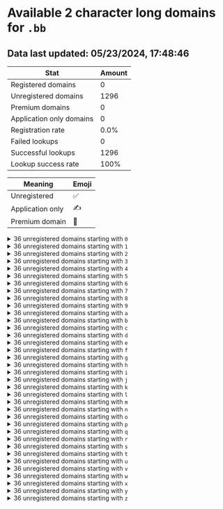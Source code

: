 # Available 2 character long domains for `.bb`

## Data last updated: 05/23/2024, 17:48:46

|Stat|Amount|
|--|--|
|Registered domains|0|
|Unregistered domains|1296|
|Premium domains|0|
|Application only domains|0|
|Registration rate|0.0%|
|Failed lookups|0|
|Successful lookups|1296|
|Lookup success rate|100%|


|Meaning|Emoji|
|--|--|
|Unregistered|:white_check_mark:|
|Application only|:writing_hand:|
|Premium domain|:gem:|

<details>
<summary>36 unregistered domains starting with <bold><code>0</code></bold></summary>

|Type|Domain|
|--|--|
|:white_check_mark:|`00.bb`|
|:white_check_mark:|`01.bb`|
|:white_check_mark:|`02.bb`|
|:white_check_mark:|`03.bb`|
|:white_check_mark:|`04.bb`|
|:white_check_mark:|`05.bb`|
|:white_check_mark:|`06.bb`|
|:white_check_mark:|`07.bb`|
|:white_check_mark:|`08.bb`|
|:white_check_mark:|`09.bb`|
|:white_check_mark:|`0a.bb`|
|:white_check_mark:|`0b.bb`|
|:white_check_mark:|`0c.bb`|
|:white_check_mark:|`0d.bb`|
|:white_check_mark:|`0e.bb`|
|:white_check_mark:|`0f.bb`|
|:white_check_mark:|`0g.bb`|
|:white_check_mark:|`0h.bb`|
|:white_check_mark:|`0i.bb`|
|:white_check_mark:|`0j.bb`|
|:white_check_mark:|`0k.bb`|
|:white_check_mark:|`0l.bb`|
|:white_check_mark:|`0m.bb`|
|:white_check_mark:|`0n.bb`|
|:white_check_mark:|`0o.bb`|
|:white_check_mark:|`0p.bb`|
|:white_check_mark:|`0q.bb`|
|:white_check_mark:|`0r.bb`|
|:white_check_mark:|`0s.bb`|
|:white_check_mark:|`0t.bb`|
|:white_check_mark:|`0u.bb`|
|:white_check_mark:|`0v.bb`|
|:white_check_mark:|`0w.bb`|
|:white_check_mark:|`0x.bb`|
|:white_check_mark:|`0y.bb`|
|:white_check_mark:|`0z.bb`|
</details>
<details>
<summary>36 unregistered domains starting with <bold><code>1</code></bold></summary>

|Type|Domain|
|--|--|
|:white_check_mark:|`10.bb`|
|:white_check_mark:|`11.bb`|
|:white_check_mark:|`12.bb`|
|:white_check_mark:|`13.bb`|
|:white_check_mark:|`14.bb`|
|:white_check_mark:|`15.bb`|
|:white_check_mark:|`16.bb`|
|:white_check_mark:|`17.bb`|
|:white_check_mark:|`18.bb`|
|:white_check_mark:|`19.bb`|
|:white_check_mark:|`1a.bb`|
|:white_check_mark:|`1b.bb`|
|:white_check_mark:|`1c.bb`|
|:white_check_mark:|`1d.bb`|
|:white_check_mark:|`1e.bb`|
|:white_check_mark:|`1f.bb`|
|:white_check_mark:|`1g.bb`|
|:white_check_mark:|`1h.bb`|
|:white_check_mark:|`1i.bb`|
|:white_check_mark:|`1j.bb`|
|:white_check_mark:|`1k.bb`|
|:white_check_mark:|`1l.bb`|
|:white_check_mark:|`1m.bb`|
|:white_check_mark:|`1n.bb`|
|:white_check_mark:|`1o.bb`|
|:white_check_mark:|`1p.bb`|
|:white_check_mark:|`1q.bb`|
|:white_check_mark:|`1r.bb`|
|:white_check_mark:|`1s.bb`|
|:white_check_mark:|`1t.bb`|
|:white_check_mark:|`1u.bb`|
|:white_check_mark:|`1v.bb`|
|:white_check_mark:|`1w.bb`|
|:white_check_mark:|`1x.bb`|
|:white_check_mark:|`1y.bb`|
|:white_check_mark:|`1z.bb`|
</details>
<details>
<summary>36 unregistered domains starting with <bold><code>2</code></bold></summary>

|Type|Domain|
|--|--|
|:white_check_mark:|`20.bb`|
|:white_check_mark:|`21.bb`|
|:white_check_mark:|`22.bb`|
|:white_check_mark:|`23.bb`|
|:white_check_mark:|`24.bb`|
|:white_check_mark:|`25.bb`|
|:white_check_mark:|`26.bb`|
|:white_check_mark:|`27.bb`|
|:white_check_mark:|`28.bb`|
|:white_check_mark:|`29.bb`|
|:white_check_mark:|`2a.bb`|
|:white_check_mark:|`2b.bb`|
|:white_check_mark:|`2c.bb`|
|:white_check_mark:|`2d.bb`|
|:white_check_mark:|`2e.bb`|
|:white_check_mark:|`2f.bb`|
|:white_check_mark:|`2g.bb`|
|:white_check_mark:|`2h.bb`|
|:white_check_mark:|`2i.bb`|
|:white_check_mark:|`2j.bb`|
|:white_check_mark:|`2k.bb`|
|:white_check_mark:|`2l.bb`|
|:white_check_mark:|`2m.bb`|
|:white_check_mark:|`2n.bb`|
|:white_check_mark:|`2o.bb`|
|:white_check_mark:|`2p.bb`|
|:white_check_mark:|`2q.bb`|
|:white_check_mark:|`2r.bb`|
|:white_check_mark:|`2s.bb`|
|:white_check_mark:|`2t.bb`|
|:white_check_mark:|`2u.bb`|
|:white_check_mark:|`2v.bb`|
|:white_check_mark:|`2w.bb`|
|:white_check_mark:|`2x.bb`|
|:white_check_mark:|`2y.bb`|
|:white_check_mark:|`2z.bb`|
</details>
<details>
<summary>36 unregistered domains starting with <bold><code>3</code></bold></summary>

|Type|Domain|
|--|--|
|:white_check_mark:|`30.bb`|
|:white_check_mark:|`31.bb`|
|:white_check_mark:|`32.bb`|
|:white_check_mark:|`33.bb`|
|:white_check_mark:|`34.bb`|
|:white_check_mark:|`35.bb`|
|:white_check_mark:|`36.bb`|
|:white_check_mark:|`37.bb`|
|:white_check_mark:|`38.bb`|
|:white_check_mark:|`39.bb`|
|:white_check_mark:|`3a.bb`|
|:white_check_mark:|`3b.bb`|
|:white_check_mark:|`3c.bb`|
|:white_check_mark:|`3d.bb`|
|:white_check_mark:|`3e.bb`|
|:white_check_mark:|`3f.bb`|
|:white_check_mark:|`3g.bb`|
|:white_check_mark:|`3h.bb`|
|:white_check_mark:|`3i.bb`|
|:white_check_mark:|`3j.bb`|
|:white_check_mark:|`3k.bb`|
|:white_check_mark:|`3l.bb`|
|:white_check_mark:|`3m.bb`|
|:white_check_mark:|`3n.bb`|
|:white_check_mark:|`3o.bb`|
|:white_check_mark:|`3p.bb`|
|:white_check_mark:|`3q.bb`|
|:white_check_mark:|`3r.bb`|
|:white_check_mark:|`3s.bb`|
|:white_check_mark:|`3t.bb`|
|:white_check_mark:|`3u.bb`|
|:white_check_mark:|`3v.bb`|
|:white_check_mark:|`3w.bb`|
|:white_check_mark:|`3x.bb`|
|:white_check_mark:|`3y.bb`|
|:white_check_mark:|`3z.bb`|
</details>
<details>
<summary>36 unregistered domains starting with <bold><code>4</code></bold></summary>

|Type|Domain|
|--|--|
|:white_check_mark:|`40.bb`|
|:white_check_mark:|`41.bb`|
|:white_check_mark:|`42.bb`|
|:white_check_mark:|`43.bb`|
|:white_check_mark:|`44.bb`|
|:white_check_mark:|`45.bb`|
|:white_check_mark:|`46.bb`|
|:white_check_mark:|`47.bb`|
|:white_check_mark:|`48.bb`|
|:white_check_mark:|`49.bb`|
|:white_check_mark:|`4a.bb`|
|:white_check_mark:|`4b.bb`|
|:white_check_mark:|`4c.bb`|
|:white_check_mark:|`4d.bb`|
|:white_check_mark:|`4e.bb`|
|:white_check_mark:|`4f.bb`|
|:white_check_mark:|`4g.bb`|
|:white_check_mark:|`4h.bb`|
|:white_check_mark:|`4i.bb`|
|:white_check_mark:|`4j.bb`|
|:white_check_mark:|`4k.bb`|
|:white_check_mark:|`4l.bb`|
|:white_check_mark:|`4m.bb`|
|:white_check_mark:|`4n.bb`|
|:white_check_mark:|`4o.bb`|
|:white_check_mark:|`4p.bb`|
|:white_check_mark:|`4q.bb`|
|:white_check_mark:|`4r.bb`|
|:white_check_mark:|`4s.bb`|
|:white_check_mark:|`4t.bb`|
|:white_check_mark:|`4u.bb`|
|:white_check_mark:|`4v.bb`|
|:white_check_mark:|`4w.bb`|
|:white_check_mark:|`4x.bb`|
|:white_check_mark:|`4y.bb`|
|:white_check_mark:|`4z.bb`|
</details>
<details>
<summary>36 unregistered domains starting with <bold><code>5</code></bold></summary>

|Type|Domain|
|--|--|
|:white_check_mark:|`50.bb`|
|:white_check_mark:|`51.bb`|
|:white_check_mark:|`52.bb`|
|:white_check_mark:|`53.bb`|
|:white_check_mark:|`54.bb`|
|:white_check_mark:|`55.bb`|
|:white_check_mark:|`56.bb`|
|:white_check_mark:|`57.bb`|
|:white_check_mark:|`58.bb`|
|:white_check_mark:|`59.bb`|
|:white_check_mark:|`5a.bb`|
|:white_check_mark:|`5b.bb`|
|:white_check_mark:|`5c.bb`|
|:white_check_mark:|`5d.bb`|
|:white_check_mark:|`5e.bb`|
|:white_check_mark:|`5f.bb`|
|:white_check_mark:|`5g.bb`|
|:white_check_mark:|`5h.bb`|
|:white_check_mark:|`5i.bb`|
|:white_check_mark:|`5j.bb`|
|:white_check_mark:|`5k.bb`|
|:white_check_mark:|`5l.bb`|
|:white_check_mark:|`5m.bb`|
|:white_check_mark:|`5n.bb`|
|:white_check_mark:|`5o.bb`|
|:white_check_mark:|`5p.bb`|
|:white_check_mark:|`5q.bb`|
|:white_check_mark:|`5r.bb`|
|:white_check_mark:|`5s.bb`|
|:white_check_mark:|`5t.bb`|
|:white_check_mark:|`5u.bb`|
|:white_check_mark:|`5v.bb`|
|:white_check_mark:|`5w.bb`|
|:white_check_mark:|`5x.bb`|
|:white_check_mark:|`5y.bb`|
|:white_check_mark:|`5z.bb`|
</details>
<details>
<summary>36 unregistered domains starting with <bold><code>6</code></bold></summary>

|Type|Domain|
|--|--|
|:white_check_mark:|`60.bb`|
|:white_check_mark:|`61.bb`|
|:white_check_mark:|`62.bb`|
|:white_check_mark:|`63.bb`|
|:white_check_mark:|`64.bb`|
|:white_check_mark:|`65.bb`|
|:white_check_mark:|`66.bb`|
|:white_check_mark:|`67.bb`|
|:white_check_mark:|`68.bb`|
|:white_check_mark:|`69.bb`|
|:white_check_mark:|`6a.bb`|
|:white_check_mark:|`6b.bb`|
|:white_check_mark:|`6c.bb`|
|:white_check_mark:|`6d.bb`|
|:white_check_mark:|`6e.bb`|
|:white_check_mark:|`6f.bb`|
|:white_check_mark:|`6g.bb`|
|:white_check_mark:|`6h.bb`|
|:white_check_mark:|`6i.bb`|
|:white_check_mark:|`6j.bb`|
|:white_check_mark:|`6k.bb`|
|:white_check_mark:|`6l.bb`|
|:white_check_mark:|`6m.bb`|
|:white_check_mark:|`6n.bb`|
|:white_check_mark:|`6o.bb`|
|:white_check_mark:|`6p.bb`|
|:white_check_mark:|`6q.bb`|
|:white_check_mark:|`6r.bb`|
|:white_check_mark:|`6s.bb`|
|:white_check_mark:|`6t.bb`|
|:white_check_mark:|`6u.bb`|
|:white_check_mark:|`6v.bb`|
|:white_check_mark:|`6w.bb`|
|:white_check_mark:|`6x.bb`|
|:white_check_mark:|`6y.bb`|
|:white_check_mark:|`6z.bb`|
</details>
<details>
<summary>36 unregistered domains starting with <bold><code>7</code></bold></summary>

|Type|Domain|
|--|--|
|:white_check_mark:|`70.bb`|
|:white_check_mark:|`71.bb`|
|:white_check_mark:|`72.bb`|
|:white_check_mark:|`73.bb`|
|:white_check_mark:|`74.bb`|
|:white_check_mark:|`75.bb`|
|:white_check_mark:|`76.bb`|
|:white_check_mark:|`77.bb`|
|:white_check_mark:|`78.bb`|
|:white_check_mark:|`79.bb`|
|:white_check_mark:|`7a.bb`|
|:white_check_mark:|`7b.bb`|
|:white_check_mark:|`7c.bb`|
|:white_check_mark:|`7d.bb`|
|:white_check_mark:|`7e.bb`|
|:white_check_mark:|`7f.bb`|
|:white_check_mark:|`7g.bb`|
|:white_check_mark:|`7h.bb`|
|:white_check_mark:|`7i.bb`|
|:white_check_mark:|`7j.bb`|
|:white_check_mark:|`7k.bb`|
|:white_check_mark:|`7l.bb`|
|:white_check_mark:|`7m.bb`|
|:white_check_mark:|`7n.bb`|
|:white_check_mark:|`7o.bb`|
|:white_check_mark:|`7p.bb`|
|:white_check_mark:|`7q.bb`|
|:white_check_mark:|`7r.bb`|
|:white_check_mark:|`7s.bb`|
|:white_check_mark:|`7t.bb`|
|:white_check_mark:|`7u.bb`|
|:white_check_mark:|`7v.bb`|
|:white_check_mark:|`7w.bb`|
|:white_check_mark:|`7x.bb`|
|:white_check_mark:|`7y.bb`|
|:white_check_mark:|`7z.bb`|
</details>
<details>
<summary>36 unregistered domains starting with <bold><code>8</code></bold></summary>

|Type|Domain|
|--|--|
|:white_check_mark:|`80.bb`|
|:white_check_mark:|`81.bb`|
|:white_check_mark:|`82.bb`|
|:white_check_mark:|`83.bb`|
|:white_check_mark:|`84.bb`|
|:white_check_mark:|`85.bb`|
|:white_check_mark:|`86.bb`|
|:white_check_mark:|`87.bb`|
|:white_check_mark:|`88.bb`|
|:white_check_mark:|`89.bb`|
|:white_check_mark:|`8a.bb`|
|:white_check_mark:|`8b.bb`|
|:white_check_mark:|`8c.bb`|
|:white_check_mark:|`8d.bb`|
|:white_check_mark:|`8e.bb`|
|:white_check_mark:|`8f.bb`|
|:white_check_mark:|`8g.bb`|
|:white_check_mark:|`8h.bb`|
|:white_check_mark:|`8i.bb`|
|:white_check_mark:|`8j.bb`|
|:white_check_mark:|`8k.bb`|
|:white_check_mark:|`8l.bb`|
|:white_check_mark:|`8m.bb`|
|:white_check_mark:|`8n.bb`|
|:white_check_mark:|`8o.bb`|
|:white_check_mark:|`8p.bb`|
|:white_check_mark:|`8q.bb`|
|:white_check_mark:|`8r.bb`|
|:white_check_mark:|`8s.bb`|
|:white_check_mark:|`8t.bb`|
|:white_check_mark:|`8u.bb`|
|:white_check_mark:|`8v.bb`|
|:white_check_mark:|`8w.bb`|
|:white_check_mark:|`8x.bb`|
|:white_check_mark:|`8y.bb`|
|:white_check_mark:|`8z.bb`|
</details>
<details>
<summary>36 unregistered domains starting with <bold><code>9</code></bold></summary>

|Type|Domain|
|--|--|
|:white_check_mark:|`90.bb`|
|:white_check_mark:|`91.bb`|
|:white_check_mark:|`92.bb`|
|:white_check_mark:|`93.bb`|
|:white_check_mark:|`94.bb`|
|:white_check_mark:|`95.bb`|
|:white_check_mark:|`96.bb`|
|:white_check_mark:|`97.bb`|
|:white_check_mark:|`98.bb`|
|:white_check_mark:|`99.bb`|
|:white_check_mark:|`9a.bb`|
|:white_check_mark:|`9b.bb`|
|:white_check_mark:|`9c.bb`|
|:white_check_mark:|`9d.bb`|
|:white_check_mark:|`9e.bb`|
|:white_check_mark:|`9f.bb`|
|:white_check_mark:|`9g.bb`|
|:white_check_mark:|`9h.bb`|
|:white_check_mark:|`9i.bb`|
|:white_check_mark:|`9j.bb`|
|:white_check_mark:|`9k.bb`|
|:white_check_mark:|`9l.bb`|
|:white_check_mark:|`9m.bb`|
|:white_check_mark:|`9n.bb`|
|:white_check_mark:|`9o.bb`|
|:white_check_mark:|`9p.bb`|
|:white_check_mark:|`9q.bb`|
|:white_check_mark:|`9r.bb`|
|:white_check_mark:|`9s.bb`|
|:white_check_mark:|`9t.bb`|
|:white_check_mark:|`9u.bb`|
|:white_check_mark:|`9v.bb`|
|:white_check_mark:|`9w.bb`|
|:white_check_mark:|`9x.bb`|
|:white_check_mark:|`9y.bb`|
|:white_check_mark:|`9z.bb`|
</details>
<details>
<summary>36 unregistered domains starting with <bold><code>a</code></bold></summary>

|Type|Domain|
|--|--|
|:white_check_mark:|`a0.bb`|
|:white_check_mark:|`a1.bb`|
|:white_check_mark:|`a2.bb`|
|:white_check_mark:|`a3.bb`|
|:white_check_mark:|`a4.bb`|
|:white_check_mark:|`a5.bb`|
|:white_check_mark:|`a6.bb`|
|:white_check_mark:|`a7.bb`|
|:white_check_mark:|`a8.bb`|
|:white_check_mark:|`a9.bb`|
|:white_check_mark:|`aa.bb`|
|:white_check_mark:|`ab.bb`|
|:white_check_mark:|`ac.bb`|
|:white_check_mark:|`ad.bb`|
|:white_check_mark:|`ae.bb`|
|:white_check_mark:|`af.bb`|
|:white_check_mark:|`ag.bb`|
|:white_check_mark:|`ah.bb`|
|:white_check_mark:|`ai.bb`|
|:white_check_mark:|`aj.bb`|
|:white_check_mark:|`ak.bb`|
|:white_check_mark:|`al.bb`|
|:white_check_mark:|`am.bb`|
|:white_check_mark:|`an.bb`|
|:white_check_mark:|`ao.bb`|
|:white_check_mark:|`ap.bb`|
|:white_check_mark:|`aq.bb`|
|:white_check_mark:|`ar.bb`|
|:white_check_mark:|`as.bb`|
|:white_check_mark:|`at.bb`|
|:white_check_mark:|`au.bb`|
|:white_check_mark:|`av.bb`|
|:white_check_mark:|`aw.bb`|
|:white_check_mark:|`ax.bb`|
|:white_check_mark:|`ay.bb`|
|:white_check_mark:|`az.bb`|
</details>
<details>
<summary>36 unregistered domains starting with <bold><code>b</code></bold></summary>

|Type|Domain|
|--|--|
|:white_check_mark:|`b0.bb`|
|:white_check_mark:|`b1.bb`|
|:white_check_mark:|`b2.bb`|
|:white_check_mark:|`b3.bb`|
|:white_check_mark:|`b4.bb`|
|:white_check_mark:|`b5.bb`|
|:white_check_mark:|`b6.bb`|
|:white_check_mark:|`b7.bb`|
|:white_check_mark:|`b8.bb`|
|:white_check_mark:|`b9.bb`|
|:white_check_mark:|`ba.bb`|
|:white_check_mark:|`bb.bb`|
|:white_check_mark:|`bc.bb`|
|:white_check_mark:|`bd.bb`|
|:white_check_mark:|`be.bb`|
|:white_check_mark:|`bf.bb`|
|:white_check_mark:|`bg.bb`|
|:white_check_mark:|`bh.bb`|
|:white_check_mark:|`bi.bb`|
|:white_check_mark:|`bj.bb`|
|:white_check_mark:|`bk.bb`|
|:white_check_mark:|`bl.bb`|
|:white_check_mark:|`bm.bb`|
|:white_check_mark:|`bn.bb`|
|:white_check_mark:|`bo.bb`|
|:white_check_mark:|`bp.bb`|
|:white_check_mark:|`bq.bb`|
|:white_check_mark:|`br.bb`|
|:white_check_mark:|`bs.bb`|
|:white_check_mark:|`bt.bb`|
|:white_check_mark:|`bu.bb`|
|:white_check_mark:|`bv.bb`|
|:white_check_mark:|`bw.bb`|
|:white_check_mark:|`bx.bb`|
|:white_check_mark:|`by.bb`|
|:white_check_mark:|`bz.bb`|
</details>
<details>
<summary>36 unregistered domains starting with <bold><code>c</code></bold></summary>

|Type|Domain|
|--|--|
|:white_check_mark:|`c0.bb`|
|:white_check_mark:|`c1.bb`|
|:white_check_mark:|`c2.bb`|
|:white_check_mark:|`c3.bb`|
|:white_check_mark:|`c4.bb`|
|:white_check_mark:|`c5.bb`|
|:white_check_mark:|`c6.bb`|
|:white_check_mark:|`c7.bb`|
|:white_check_mark:|`c8.bb`|
|:white_check_mark:|`c9.bb`|
|:white_check_mark:|`ca.bb`|
|:white_check_mark:|`cb.bb`|
|:white_check_mark:|`cc.bb`|
|:white_check_mark:|`cd.bb`|
|:white_check_mark:|`ce.bb`|
|:white_check_mark:|`cf.bb`|
|:white_check_mark:|`cg.bb`|
|:white_check_mark:|`ch.bb`|
|:white_check_mark:|`ci.bb`|
|:white_check_mark:|`cj.bb`|
|:white_check_mark:|`ck.bb`|
|:white_check_mark:|`cl.bb`|
|:white_check_mark:|`cm.bb`|
|:white_check_mark:|`cn.bb`|
|:white_check_mark:|`co.bb`|
|:white_check_mark:|`cp.bb`|
|:white_check_mark:|`cq.bb`|
|:white_check_mark:|`cr.bb`|
|:white_check_mark:|`cs.bb`|
|:white_check_mark:|`ct.bb`|
|:white_check_mark:|`cu.bb`|
|:white_check_mark:|`cv.bb`|
|:white_check_mark:|`cw.bb`|
|:white_check_mark:|`cx.bb`|
|:white_check_mark:|`cy.bb`|
|:white_check_mark:|`cz.bb`|
</details>
<details>
<summary>36 unregistered domains starting with <bold><code>d</code></bold></summary>

|Type|Domain|
|--|--|
|:white_check_mark:|`d0.bb`|
|:white_check_mark:|`d1.bb`|
|:white_check_mark:|`d2.bb`|
|:white_check_mark:|`d3.bb`|
|:white_check_mark:|`d4.bb`|
|:white_check_mark:|`d5.bb`|
|:white_check_mark:|`d6.bb`|
|:white_check_mark:|`d7.bb`|
|:white_check_mark:|`d8.bb`|
|:white_check_mark:|`d9.bb`|
|:white_check_mark:|`da.bb`|
|:white_check_mark:|`db.bb`|
|:white_check_mark:|`dc.bb`|
|:white_check_mark:|`dd.bb`|
|:white_check_mark:|`de.bb`|
|:white_check_mark:|`df.bb`|
|:white_check_mark:|`dg.bb`|
|:white_check_mark:|`dh.bb`|
|:white_check_mark:|`di.bb`|
|:white_check_mark:|`dj.bb`|
|:white_check_mark:|`dk.bb`|
|:white_check_mark:|`dl.bb`|
|:white_check_mark:|`dm.bb`|
|:white_check_mark:|`dn.bb`|
|:white_check_mark:|`do.bb`|
|:white_check_mark:|`dp.bb`|
|:white_check_mark:|`dq.bb`|
|:white_check_mark:|`dr.bb`|
|:white_check_mark:|`ds.bb`|
|:white_check_mark:|`dt.bb`|
|:white_check_mark:|`du.bb`|
|:white_check_mark:|`dv.bb`|
|:white_check_mark:|`dw.bb`|
|:white_check_mark:|`dx.bb`|
|:white_check_mark:|`dy.bb`|
|:white_check_mark:|`dz.bb`|
</details>
<details>
<summary>36 unregistered domains starting with <bold><code>e</code></bold></summary>

|Type|Domain|
|--|--|
|:white_check_mark:|`e0.bb`|
|:white_check_mark:|`e1.bb`|
|:white_check_mark:|`e2.bb`|
|:white_check_mark:|`e3.bb`|
|:white_check_mark:|`e4.bb`|
|:white_check_mark:|`e5.bb`|
|:white_check_mark:|`e6.bb`|
|:white_check_mark:|`e7.bb`|
|:white_check_mark:|`e8.bb`|
|:white_check_mark:|`e9.bb`|
|:white_check_mark:|`ea.bb`|
|:white_check_mark:|`eb.bb`|
|:white_check_mark:|`ec.bb`|
|:white_check_mark:|`ed.bb`|
|:white_check_mark:|`ee.bb`|
|:white_check_mark:|`ef.bb`|
|:white_check_mark:|`eg.bb`|
|:white_check_mark:|`eh.bb`|
|:white_check_mark:|`ei.bb`|
|:white_check_mark:|`ej.bb`|
|:white_check_mark:|`ek.bb`|
|:white_check_mark:|`el.bb`|
|:white_check_mark:|`em.bb`|
|:white_check_mark:|`en.bb`|
|:white_check_mark:|`eo.bb`|
|:white_check_mark:|`ep.bb`|
|:white_check_mark:|`eq.bb`|
|:white_check_mark:|`er.bb`|
|:white_check_mark:|`es.bb`|
|:white_check_mark:|`et.bb`|
|:white_check_mark:|`eu.bb`|
|:white_check_mark:|`ev.bb`|
|:white_check_mark:|`ew.bb`|
|:white_check_mark:|`ex.bb`|
|:white_check_mark:|`ey.bb`|
|:white_check_mark:|`ez.bb`|
</details>
<details>
<summary>36 unregistered domains starting with <bold><code>f</code></bold></summary>

|Type|Domain|
|--|--|
|:white_check_mark:|`f0.bb`|
|:white_check_mark:|`f1.bb`|
|:white_check_mark:|`f2.bb`|
|:white_check_mark:|`f3.bb`|
|:white_check_mark:|`f4.bb`|
|:white_check_mark:|`f5.bb`|
|:white_check_mark:|`f6.bb`|
|:white_check_mark:|`f7.bb`|
|:white_check_mark:|`f8.bb`|
|:white_check_mark:|`f9.bb`|
|:white_check_mark:|`fa.bb`|
|:white_check_mark:|`fb.bb`|
|:white_check_mark:|`fc.bb`|
|:white_check_mark:|`fd.bb`|
|:white_check_mark:|`fe.bb`|
|:white_check_mark:|`ff.bb`|
|:white_check_mark:|`fg.bb`|
|:white_check_mark:|`fh.bb`|
|:white_check_mark:|`fi.bb`|
|:white_check_mark:|`fj.bb`|
|:white_check_mark:|`fk.bb`|
|:white_check_mark:|`fl.bb`|
|:white_check_mark:|`fm.bb`|
|:white_check_mark:|`fn.bb`|
|:white_check_mark:|`fo.bb`|
|:white_check_mark:|`fp.bb`|
|:white_check_mark:|`fq.bb`|
|:white_check_mark:|`fr.bb`|
|:white_check_mark:|`fs.bb`|
|:white_check_mark:|`ft.bb`|
|:white_check_mark:|`fu.bb`|
|:white_check_mark:|`fv.bb`|
|:white_check_mark:|`fw.bb`|
|:white_check_mark:|`fx.bb`|
|:white_check_mark:|`fy.bb`|
|:white_check_mark:|`fz.bb`|
</details>
<details>
<summary>36 unregistered domains starting with <bold><code>g</code></bold></summary>

|Type|Domain|
|--|--|
|:white_check_mark:|`g0.bb`|
|:white_check_mark:|`g1.bb`|
|:white_check_mark:|`g2.bb`|
|:white_check_mark:|`g3.bb`|
|:white_check_mark:|`g4.bb`|
|:white_check_mark:|`g5.bb`|
|:white_check_mark:|`g6.bb`|
|:white_check_mark:|`g7.bb`|
|:white_check_mark:|`g8.bb`|
|:white_check_mark:|`g9.bb`|
|:white_check_mark:|`ga.bb`|
|:white_check_mark:|`gb.bb`|
|:white_check_mark:|`gc.bb`|
|:white_check_mark:|`gd.bb`|
|:white_check_mark:|`ge.bb`|
|:white_check_mark:|`gf.bb`|
|:white_check_mark:|`gg.bb`|
|:white_check_mark:|`gh.bb`|
|:white_check_mark:|`gi.bb`|
|:white_check_mark:|`gj.bb`|
|:white_check_mark:|`gk.bb`|
|:white_check_mark:|`gl.bb`|
|:white_check_mark:|`gm.bb`|
|:white_check_mark:|`gn.bb`|
|:white_check_mark:|`go.bb`|
|:white_check_mark:|`gp.bb`|
|:white_check_mark:|`gq.bb`|
|:white_check_mark:|`gr.bb`|
|:white_check_mark:|`gs.bb`|
|:white_check_mark:|`gt.bb`|
|:white_check_mark:|`gu.bb`|
|:white_check_mark:|`gv.bb`|
|:white_check_mark:|`gw.bb`|
|:white_check_mark:|`gx.bb`|
|:white_check_mark:|`gy.bb`|
|:white_check_mark:|`gz.bb`|
</details>
<details>
<summary>36 unregistered domains starting with <bold><code>h</code></bold></summary>

|Type|Domain|
|--|--|
|:white_check_mark:|`h0.bb`|
|:white_check_mark:|`h1.bb`|
|:white_check_mark:|`h2.bb`|
|:white_check_mark:|`h3.bb`|
|:white_check_mark:|`h4.bb`|
|:white_check_mark:|`h5.bb`|
|:white_check_mark:|`h6.bb`|
|:white_check_mark:|`h7.bb`|
|:white_check_mark:|`h8.bb`|
|:white_check_mark:|`h9.bb`|
|:white_check_mark:|`ha.bb`|
|:white_check_mark:|`hb.bb`|
|:white_check_mark:|`hc.bb`|
|:white_check_mark:|`hd.bb`|
|:white_check_mark:|`he.bb`|
|:white_check_mark:|`hf.bb`|
|:white_check_mark:|`hg.bb`|
|:white_check_mark:|`hh.bb`|
|:white_check_mark:|`hi.bb`|
|:white_check_mark:|`hj.bb`|
|:white_check_mark:|`hk.bb`|
|:white_check_mark:|`hl.bb`|
|:white_check_mark:|`hm.bb`|
|:white_check_mark:|`hn.bb`|
|:white_check_mark:|`ho.bb`|
|:white_check_mark:|`hp.bb`|
|:white_check_mark:|`hq.bb`|
|:white_check_mark:|`hr.bb`|
|:white_check_mark:|`hs.bb`|
|:white_check_mark:|`ht.bb`|
|:white_check_mark:|`hu.bb`|
|:white_check_mark:|`hv.bb`|
|:white_check_mark:|`hw.bb`|
|:white_check_mark:|`hx.bb`|
|:white_check_mark:|`hy.bb`|
|:white_check_mark:|`hz.bb`|
</details>
<details>
<summary>36 unregistered domains starting with <bold><code>i</code></bold></summary>

|Type|Domain|
|--|--|
|:white_check_mark:|`i0.bb`|
|:white_check_mark:|`i1.bb`|
|:white_check_mark:|`i2.bb`|
|:white_check_mark:|`i3.bb`|
|:white_check_mark:|`i4.bb`|
|:white_check_mark:|`i5.bb`|
|:white_check_mark:|`i6.bb`|
|:white_check_mark:|`i7.bb`|
|:white_check_mark:|`i8.bb`|
|:white_check_mark:|`i9.bb`|
|:white_check_mark:|`ia.bb`|
|:white_check_mark:|`ib.bb`|
|:white_check_mark:|`ic.bb`|
|:white_check_mark:|`id.bb`|
|:white_check_mark:|`ie.bb`|
|:white_check_mark:|`if.bb`|
|:white_check_mark:|`ig.bb`|
|:white_check_mark:|`ih.bb`|
|:white_check_mark:|`ii.bb`|
|:white_check_mark:|`ij.bb`|
|:white_check_mark:|`ik.bb`|
|:white_check_mark:|`il.bb`|
|:white_check_mark:|`im.bb`|
|:white_check_mark:|`in.bb`|
|:white_check_mark:|`io.bb`|
|:white_check_mark:|`ip.bb`|
|:white_check_mark:|`iq.bb`|
|:white_check_mark:|`ir.bb`|
|:white_check_mark:|`is.bb`|
|:white_check_mark:|`it.bb`|
|:white_check_mark:|`iu.bb`|
|:white_check_mark:|`iv.bb`|
|:white_check_mark:|`iw.bb`|
|:white_check_mark:|`ix.bb`|
|:white_check_mark:|`iy.bb`|
|:white_check_mark:|`iz.bb`|
</details>
<details>
<summary>36 unregistered domains starting with <bold><code>j</code></bold></summary>

|Type|Domain|
|--|--|
|:white_check_mark:|`j0.bb`|
|:white_check_mark:|`j1.bb`|
|:white_check_mark:|`j2.bb`|
|:white_check_mark:|`j3.bb`|
|:white_check_mark:|`j4.bb`|
|:white_check_mark:|`j5.bb`|
|:white_check_mark:|`j6.bb`|
|:white_check_mark:|`j7.bb`|
|:white_check_mark:|`j8.bb`|
|:white_check_mark:|`j9.bb`|
|:white_check_mark:|`ja.bb`|
|:white_check_mark:|`jb.bb`|
|:white_check_mark:|`jc.bb`|
|:white_check_mark:|`jd.bb`|
|:white_check_mark:|`je.bb`|
|:white_check_mark:|`jf.bb`|
|:white_check_mark:|`jg.bb`|
|:white_check_mark:|`jh.bb`|
|:white_check_mark:|`ji.bb`|
|:white_check_mark:|`jj.bb`|
|:white_check_mark:|`jk.bb`|
|:white_check_mark:|`jl.bb`|
|:white_check_mark:|`jm.bb`|
|:white_check_mark:|`jn.bb`|
|:white_check_mark:|`jo.bb`|
|:white_check_mark:|`jp.bb`|
|:white_check_mark:|`jq.bb`|
|:white_check_mark:|`jr.bb`|
|:white_check_mark:|`js.bb`|
|:white_check_mark:|`jt.bb`|
|:white_check_mark:|`ju.bb`|
|:white_check_mark:|`jv.bb`|
|:white_check_mark:|`jw.bb`|
|:white_check_mark:|`jx.bb`|
|:white_check_mark:|`jy.bb`|
|:white_check_mark:|`jz.bb`|
</details>
<details>
<summary>36 unregistered domains starting with <bold><code>k</code></bold></summary>

|Type|Domain|
|--|--|
|:white_check_mark:|`k0.bb`|
|:white_check_mark:|`k1.bb`|
|:white_check_mark:|`k2.bb`|
|:white_check_mark:|`k3.bb`|
|:white_check_mark:|`k4.bb`|
|:white_check_mark:|`k5.bb`|
|:white_check_mark:|`k6.bb`|
|:white_check_mark:|`k7.bb`|
|:white_check_mark:|`k8.bb`|
|:white_check_mark:|`k9.bb`|
|:white_check_mark:|`ka.bb`|
|:white_check_mark:|`kb.bb`|
|:white_check_mark:|`kc.bb`|
|:white_check_mark:|`kd.bb`|
|:white_check_mark:|`ke.bb`|
|:white_check_mark:|`kf.bb`|
|:white_check_mark:|`kg.bb`|
|:white_check_mark:|`kh.bb`|
|:white_check_mark:|`ki.bb`|
|:white_check_mark:|`kj.bb`|
|:white_check_mark:|`kk.bb`|
|:white_check_mark:|`kl.bb`|
|:white_check_mark:|`km.bb`|
|:white_check_mark:|`kn.bb`|
|:white_check_mark:|`ko.bb`|
|:white_check_mark:|`kp.bb`|
|:white_check_mark:|`kq.bb`|
|:white_check_mark:|`kr.bb`|
|:white_check_mark:|`ks.bb`|
|:white_check_mark:|`kt.bb`|
|:white_check_mark:|`ku.bb`|
|:white_check_mark:|`kv.bb`|
|:white_check_mark:|`kw.bb`|
|:white_check_mark:|`kx.bb`|
|:white_check_mark:|`ky.bb`|
|:white_check_mark:|`kz.bb`|
</details>
<details>
<summary>36 unregistered domains starting with <bold><code>l</code></bold></summary>

|Type|Domain|
|--|--|
|:white_check_mark:|`l0.bb`|
|:white_check_mark:|`l1.bb`|
|:white_check_mark:|`l2.bb`|
|:white_check_mark:|`l3.bb`|
|:white_check_mark:|`l4.bb`|
|:white_check_mark:|`l5.bb`|
|:white_check_mark:|`l6.bb`|
|:white_check_mark:|`l7.bb`|
|:white_check_mark:|`l8.bb`|
|:white_check_mark:|`l9.bb`|
|:white_check_mark:|`la.bb`|
|:white_check_mark:|`lb.bb`|
|:white_check_mark:|`lc.bb`|
|:white_check_mark:|`ld.bb`|
|:white_check_mark:|`le.bb`|
|:white_check_mark:|`lf.bb`|
|:white_check_mark:|`lg.bb`|
|:white_check_mark:|`lh.bb`|
|:white_check_mark:|`li.bb`|
|:white_check_mark:|`lj.bb`|
|:white_check_mark:|`lk.bb`|
|:white_check_mark:|`ll.bb`|
|:white_check_mark:|`lm.bb`|
|:white_check_mark:|`ln.bb`|
|:white_check_mark:|`lo.bb`|
|:white_check_mark:|`lp.bb`|
|:white_check_mark:|`lq.bb`|
|:white_check_mark:|`lr.bb`|
|:white_check_mark:|`ls.bb`|
|:white_check_mark:|`lt.bb`|
|:white_check_mark:|`lu.bb`|
|:white_check_mark:|`lv.bb`|
|:white_check_mark:|`lw.bb`|
|:white_check_mark:|`lx.bb`|
|:white_check_mark:|`ly.bb`|
|:white_check_mark:|`lz.bb`|
</details>
<details>
<summary>36 unregistered domains starting with <bold><code>m</code></bold></summary>

|Type|Domain|
|--|--|
|:white_check_mark:|`m0.bb`|
|:white_check_mark:|`m1.bb`|
|:white_check_mark:|`m2.bb`|
|:white_check_mark:|`m3.bb`|
|:white_check_mark:|`m4.bb`|
|:white_check_mark:|`m5.bb`|
|:white_check_mark:|`m6.bb`|
|:white_check_mark:|`m7.bb`|
|:white_check_mark:|`m8.bb`|
|:white_check_mark:|`m9.bb`|
|:white_check_mark:|`ma.bb`|
|:white_check_mark:|`mb.bb`|
|:white_check_mark:|`mc.bb`|
|:white_check_mark:|`md.bb`|
|:white_check_mark:|`me.bb`|
|:white_check_mark:|`mf.bb`|
|:white_check_mark:|`mg.bb`|
|:white_check_mark:|`mh.bb`|
|:white_check_mark:|`mi.bb`|
|:white_check_mark:|`mj.bb`|
|:white_check_mark:|`mk.bb`|
|:white_check_mark:|`ml.bb`|
|:white_check_mark:|`mm.bb`|
|:white_check_mark:|`mn.bb`|
|:white_check_mark:|`mo.bb`|
|:white_check_mark:|`mp.bb`|
|:white_check_mark:|`mq.bb`|
|:white_check_mark:|`mr.bb`|
|:white_check_mark:|`ms.bb`|
|:white_check_mark:|`mt.bb`|
|:white_check_mark:|`mu.bb`|
|:white_check_mark:|`mv.bb`|
|:white_check_mark:|`mw.bb`|
|:white_check_mark:|`mx.bb`|
|:white_check_mark:|`my.bb`|
|:white_check_mark:|`mz.bb`|
</details>
<details>
<summary>36 unregistered domains starting with <bold><code>n</code></bold></summary>

|Type|Domain|
|--|--|
|:white_check_mark:|`n0.bb`|
|:white_check_mark:|`n1.bb`|
|:white_check_mark:|`n2.bb`|
|:white_check_mark:|`n3.bb`|
|:white_check_mark:|`n4.bb`|
|:white_check_mark:|`n5.bb`|
|:white_check_mark:|`n6.bb`|
|:white_check_mark:|`n7.bb`|
|:white_check_mark:|`n8.bb`|
|:white_check_mark:|`n9.bb`|
|:white_check_mark:|`na.bb`|
|:white_check_mark:|`nb.bb`|
|:white_check_mark:|`nc.bb`|
|:white_check_mark:|`nd.bb`|
|:white_check_mark:|`ne.bb`|
|:white_check_mark:|`nf.bb`|
|:white_check_mark:|`ng.bb`|
|:white_check_mark:|`nh.bb`|
|:white_check_mark:|`ni.bb`|
|:white_check_mark:|`nj.bb`|
|:white_check_mark:|`nk.bb`|
|:white_check_mark:|`nl.bb`|
|:white_check_mark:|`nm.bb`|
|:white_check_mark:|`nn.bb`|
|:white_check_mark:|`no.bb`|
|:white_check_mark:|`np.bb`|
|:white_check_mark:|`nq.bb`|
|:white_check_mark:|`nr.bb`|
|:white_check_mark:|`ns.bb`|
|:white_check_mark:|`nt.bb`|
|:white_check_mark:|`nu.bb`|
|:white_check_mark:|`nv.bb`|
|:white_check_mark:|`nw.bb`|
|:white_check_mark:|`nx.bb`|
|:white_check_mark:|`ny.bb`|
|:white_check_mark:|`nz.bb`|
</details>
<details>
<summary>36 unregistered domains starting with <bold><code>o</code></bold></summary>

|Type|Domain|
|--|--|
|:white_check_mark:|`o0.bb`|
|:white_check_mark:|`o1.bb`|
|:white_check_mark:|`o2.bb`|
|:white_check_mark:|`o3.bb`|
|:white_check_mark:|`o4.bb`|
|:white_check_mark:|`o5.bb`|
|:white_check_mark:|`o6.bb`|
|:white_check_mark:|`o7.bb`|
|:white_check_mark:|`o8.bb`|
|:white_check_mark:|`o9.bb`|
|:white_check_mark:|`oa.bb`|
|:white_check_mark:|`ob.bb`|
|:white_check_mark:|`oc.bb`|
|:white_check_mark:|`od.bb`|
|:white_check_mark:|`oe.bb`|
|:white_check_mark:|`of.bb`|
|:white_check_mark:|`og.bb`|
|:white_check_mark:|`oh.bb`|
|:white_check_mark:|`oi.bb`|
|:white_check_mark:|`oj.bb`|
|:white_check_mark:|`ok.bb`|
|:white_check_mark:|`ol.bb`|
|:white_check_mark:|`om.bb`|
|:white_check_mark:|`on.bb`|
|:white_check_mark:|`oo.bb`|
|:white_check_mark:|`op.bb`|
|:white_check_mark:|`oq.bb`|
|:white_check_mark:|`or.bb`|
|:white_check_mark:|`os.bb`|
|:white_check_mark:|`ot.bb`|
|:white_check_mark:|`ou.bb`|
|:white_check_mark:|`ov.bb`|
|:white_check_mark:|`ow.bb`|
|:white_check_mark:|`ox.bb`|
|:white_check_mark:|`oy.bb`|
|:white_check_mark:|`oz.bb`|
</details>
<details>
<summary>36 unregistered domains starting with <bold><code>p</code></bold></summary>

|Type|Domain|
|--|--|
|:white_check_mark:|`p0.bb`|
|:white_check_mark:|`p1.bb`|
|:white_check_mark:|`p2.bb`|
|:white_check_mark:|`p3.bb`|
|:white_check_mark:|`p4.bb`|
|:white_check_mark:|`p5.bb`|
|:white_check_mark:|`p6.bb`|
|:white_check_mark:|`p7.bb`|
|:white_check_mark:|`p8.bb`|
|:white_check_mark:|`p9.bb`|
|:white_check_mark:|`pa.bb`|
|:white_check_mark:|`pb.bb`|
|:white_check_mark:|`pc.bb`|
|:white_check_mark:|`pd.bb`|
|:white_check_mark:|`pe.bb`|
|:white_check_mark:|`pf.bb`|
|:white_check_mark:|`pg.bb`|
|:white_check_mark:|`ph.bb`|
|:white_check_mark:|`pi.bb`|
|:white_check_mark:|`pj.bb`|
|:white_check_mark:|`pk.bb`|
|:white_check_mark:|`pl.bb`|
|:white_check_mark:|`pm.bb`|
|:white_check_mark:|`pn.bb`|
|:white_check_mark:|`po.bb`|
|:white_check_mark:|`pp.bb`|
|:white_check_mark:|`pq.bb`|
|:white_check_mark:|`pr.bb`|
|:white_check_mark:|`ps.bb`|
|:white_check_mark:|`pt.bb`|
|:white_check_mark:|`pu.bb`|
|:white_check_mark:|`pv.bb`|
|:white_check_mark:|`pw.bb`|
|:white_check_mark:|`px.bb`|
|:white_check_mark:|`py.bb`|
|:white_check_mark:|`pz.bb`|
</details>
<details>
<summary>36 unregistered domains starting with <bold><code>q</code></bold></summary>

|Type|Domain|
|--|--|
|:white_check_mark:|`q0.bb`|
|:white_check_mark:|`q1.bb`|
|:white_check_mark:|`q2.bb`|
|:white_check_mark:|`q3.bb`|
|:white_check_mark:|`q4.bb`|
|:white_check_mark:|`q5.bb`|
|:white_check_mark:|`q6.bb`|
|:white_check_mark:|`q7.bb`|
|:white_check_mark:|`q8.bb`|
|:white_check_mark:|`q9.bb`|
|:white_check_mark:|`qa.bb`|
|:white_check_mark:|`qb.bb`|
|:white_check_mark:|`qc.bb`|
|:white_check_mark:|`qd.bb`|
|:white_check_mark:|`qe.bb`|
|:white_check_mark:|`qf.bb`|
|:white_check_mark:|`qg.bb`|
|:white_check_mark:|`qh.bb`|
|:white_check_mark:|`qi.bb`|
|:white_check_mark:|`qj.bb`|
|:white_check_mark:|`qk.bb`|
|:white_check_mark:|`ql.bb`|
|:white_check_mark:|`qm.bb`|
|:white_check_mark:|`qn.bb`|
|:white_check_mark:|`qo.bb`|
|:white_check_mark:|`qp.bb`|
|:white_check_mark:|`qq.bb`|
|:white_check_mark:|`qr.bb`|
|:white_check_mark:|`qs.bb`|
|:white_check_mark:|`qt.bb`|
|:white_check_mark:|`qu.bb`|
|:white_check_mark:|`qv.bb`|
|:white_check_mark:|`qw.bb`|
|:white_check_mark:|`qx.bb`|
|:white_check_mark:|`qy.bb`|
|:white_check_mark:|`qz.bb`|
</details>
<details>
<summary>36 unregistered domains starting with <bold><code>r</code></bold></summary>

|Type|Domain|
|--|--|
|:white_check_mark:|`r0.bb`|
|:white_check_mark:|`r1.bb`|
|:white_check_mark:|`r2.bb`|
|:white_check_mark:|`r3.bb`|
|:white_check_mark:|`r4.bb`|
|:white_check_mark:|`r5.bb`|
|:white_check_mark:|`r6.bb`|
|:white_check_mark:|`r7.bb`|
|:white_check_mark:|`r8.bb`|
|:white_check_mark:|`r9.bb`|
|:white_check_mark:|`ra.bb`|
|:white_check_mark:|`rb.bb`|
|:white_check_mark:|`rc.bb`|
|:white_check_mark:|`rd.bb`|
|:white_check_mark:|`re.bb`|
|:white_check_mark:|`rf.bb`|
|:white_check_mark:|`rg.bb`|
|:white_check_mark:|`rh.bb`|
|:white_check_mark:|`ri.bb`|
|:white_check_mark:|`rj.bb`|
|:white_check_mark:|`rk.bb`|
|:white_check_mark:|`rl.bb`|
|:white_check_mark:|`rm.bb`|
|:white_check_mark:|`rn.bb`|
|:white_check_mark:|`ro.bb`|
|:white_check_mark:|`rp.bb`|
|:white_check_mark:|`rq.bb`|
|:white_check_mark:|`rr.bb`|
|:white_check_mark:|`rs.bb`|
|:white_check_mark:|`rt.bb`|
|:white_check_mark:|`ru.bb`|
|:white_check_mark:|`rv.bb`|
|:white_check_mark:|`rw.bb`|
|:white_check_mark:|`rx.bb`|
|:white_check_mark:|`ry.bb`|
|:white_check_mark:|`rz.bb`|
</details>
<details>
<summary>36 unregistered domains starting with <bold><code>s</code></bold></summary>

|Type|Domain|
|--|--|
|:white_check_mark:|`s0.bb`|
|:white_check_mark:|`s1.bb`|
|:white_check_mark:|`s2.bb`|
|:white_check_mark:|`s3.bb`|
|:white_check_mark:|`s4.bb`|
|:white_check_mark:|`s5.bb`|
|:white_check_mark:|`s6.bb`|
|:white_check_mark:|`s7.bb`|
|:white_check_mark:|`s8.bb`|
|:white_check_mark:|`s9.bb`|
|:white_check_mark:|`sa.bb`|
|:white_check_mark:|`sb.bb`|
|:white_check_mark:|`sc.bb`|
|:white_check_mark:|`sd.bb`|
|:white_check_mark:|`se.bb`|
|:white_check_mark:|`sf.bb`|
|:white_check_mark:|`sg.bb`|
|:white_check_mark:|`sh.bb`|
|:white_check_mark:|`si.bb`|
|:white_check_mark:|`sj.bb`|
|:white_check_mark:|`sk.bb`|
|:white_check_mark:|`sl.bb`|
|:white_check_mark:|`sm.bb`|
|:white_check_mark:|`sn.bb`|
|:white_check_mark:|`so.bb`|
|:white_check_mark:|`sp.bb`|
|:white_check_mark:|`sq.bb`|
|:white_check_mark:|`sr.bb`|
|:white_check_mark:|`ss.bb`|
|:white_check_mark:|`st.bb`|
|:white_check_mark:|`su.bb`|
|:white_check_mark:|`sv.bb`|
|:white_check_mark:|`sw.bb`|
|:white_check_mark:|`sx.bb`|
|:white_check_mark:|`sy.bb`|
|:white_check_mark:|`sz.bb`|
</details>
<details>
<summary>36 unregistered domains starting with <bold><code>t</code></bold></summary>

|Type|Domain|
|--|--|
|:white_check_mark:|`t0.bb`|
|:white_check_mark:|`t1.bb`|
|:white_check_mark:|`t2.bb`|
|:white_check_mark:|`t3.bb`|
|:white_check_mark:|`t4.bb`|
|:white_check_mark:|`t5.bb`|
|:white_check_mark:|`t6.bb`|
|:white_check_mark:|`t7.bb`|
|:white_check_mark:|`t8.bb`|
|:white_check_mark:|`t9.bb`|
|:white_check_mark:|`ta.bb`|
|:white_check_mark:|`tb.bb`|
|:white_check_mark:|`tc.bb`|
|:white_check_mark:|`td.bb`|
|:white_check_mark:|`te.bb`|
|:white_check_mark:|`tf.bb`|
|:white_check_mark:|`tg.bb`|
|:white_check_mark:|`th.bb`|
|:white_check_mark:|`ti.bb`|
|:white_check_mark:|`tj.bb`|
|:white_check_mark:|`tk.bb`|
|:white_check_mark:|`tl.bb`|
|:white_check_mark:|`tm.bb`|
|:white_check_mark:|`tn.bb`|
|:white_check_mark:|`to.bb`|
|:white_check_mark:|`tp.bb`|
|:white_check_mark:|`tq.bb`|
|:white_check_mark:|`tr.bb`|
|:white_check_mark:|`ts.bb`|
|:white_check_mark:|`tt.bb`|
|:white_check_mark:|`tu.bb`|
|:white_check_mark:|`tv.bb`|
|:white_check_mark:|`tw.bb`|
|:white_check_mark:|`tx.bb`|
|:white_check_mark:|`ty.bb`|
|:white_check_mark:|`tz.bb`|
</details>
<details>
<summary>36 unregistered domains starting with <bold><code>u</code></bold></summary>

|Type|Domain|
|--|--|
|:white_check_mark:|`u0.bb`|
|:white_check_mark:|`u1.bb`|
|:white_check_mark:|`u2.bb`|
|:white_check_mark:|`u3.bb`|
|:white_check_mark:|`u4.bb`|
|:white_check_mark:|`u5.bb`|
|:white_check_mark:|`u6.bb`|
|:white_check_mark:|`u7.bb`|
|:white_check_mark:|`u8.bb`|
|:white_check_mark:|`u9.bb`|
|:white_check_mark:|`ua.bb`|
|:white_check_mark:|`ub.bb`|
|:white_check_mark:|`uc.bb`|
|:white_check_mark:|`ud.bb`|
|:white_check_mark:|`ue.bb`|
|:white_check_mark:|`uf.bb`|
|:white_check_mark:|`ug.bb`|
|:white_check_mark:|`uh.bb`|
|:white_check_mark:|`ui.bb`|
|:white_check_mark:|`uj.bb`|
|:white_check_mark:|`uk.bb`|
|:white_check_mark:|`ul.bb`|
|:white_check_mark:|`um.bb`|
|:white_check_mark:|`un.bb`|
|:white_check_mark:|`uo.bb`|
|:white_check_mark:|`up.bb`|
|:white_check_mark:|`uq.bb`|
|:white_check_mark:|`ur.bb`|
|:white_check_mark:|`us.bb`|
|:white_check_mark:|`ut.bb`|
|:white_check_mark:|`uu.bb`|
|:white_check_mark:|`uv.bb`|
|:white_check_mark:|`uw.bb`|
|:white_check_mark:|`ux.bb`|
|:white_check_mark:|`uy.bb`|
|:white_check_mark:|`uz.bb`|
</details>
<details>
<summary>36 unregistered domains starting with <bold><code>v</code></bold></summary>

|Type|Domain|
|--|--|
|:white_check_mark:|`v0.bb`|
|:white_check_mark:|`v1.bb`|
|:white_check_mark:|`v2.bb`|
|:white_check_mark:|`v3.bb`|
|:white_check_mark:|`v4.bb`|
|:white_check_mark:|`v5.bb`|
|:white_check_mark:|`v6.bb`|
|:white_check_mark:|`v7.bb`|
|:white_check_mark:|`v8.bb`|
|:white_check_mark:|`v9.bb`|
|:white_check_mark:|`va.bb`|
|:white_check_mark:|`vb.bb`|
|:white_check_mark:|`vc.bb`|
|:white_check_mark:|`vd.bb`|
|:white_check_mark:|`ve.bb`|
|:white_check_mark:|`vf.bb`|
|:white_check_mark:|`vg.bb`|
|:white_check_mark:|`vh.bb`|
|:white_check_mark:|`vi.bb`|
|:white_check_mark:|`vj.bb`|
|:white_check_mark:|`vk.bb`|
|:white_check_mark:|`vl.bb`|
|:white_check_mark:|`vm.bb`|
|:white_check_mark:|`vn.bb`|
|:white_check_mark:|`vo.bb`|
|:white_check_mark:|`vp.bb`|
|:white_check_mark:|`vq.bb`|
|:white_check_mark:|`vr.bb`|
|:white_check_mark:|`vs.bb`|
|:white_check_mark:|`vt.bb`|
|:white_check_mark:|`vu.bb`|
|:white_check_mark:|`vv.bb`|
|:white_check_mark:|`vw.bb`|
|:white_check_mark:|`vx.bb`|
|:white_check_mark:|`vy.bb`|
|:white_check_mark:|`vz.bb`|
</details>
<details>
<summary>36 unregistered domains starting with <bold><code>w</code></bold></summary>

|Type|Domain|
|--|--|
|:white_check_mark:|`w0.bb`|
|:white_check_mark:|`w1.bb`|
|:white_check_mark:|`w2.bb`|
|:white_check_mark:|`w3.bb`|
|:white_check_mark:|`w4.bb`|
|:white_check_mark:|`w5.bb`|
|:white_check_mark:|`w6.bb`|
|:white_check_mark:|`w7.bb`|
|:white_check_mark:|`w8.bb`|
|:white_check_mark:|`w9.bb`|
|:white_check_mark:|`wa.bb`|
|:white_check_mark:|`wb.bb`|
|:white_check_mark:|`wc.bb`|
|:white_check_mark:|`wd.bb`|
|:white_check_mark:|`we.bb`|
|:white_check_mark:|`wf.bb`|
|:white_check_mark:|`wg.bb`|
|:white_check_mark:|`wh.bb`|
|:white_check_mark:|`wi.bb`|
|:white_check_mark:|`wj.bb`|
|:white_check_mark:|`wk.bb`|
|:white_check_mark:|`wl.bb`|
|:white_check_mark:|`wm.bb`|
|:white_check_mark:|`wn.bb`|
|:white_check_mark:|`wo.bb`|
|:white_check_mark:|`wp.bb`|
|:white_check_mark:|`wq.bb`|
|:white_check_mark:|`wr.bb`|
|:white_check_mark:|`ws.bb`|
|:white_check_mark:|`wt.bb`|
|:white_check_mark:|`wu.bb`|
|:white_check_mark:|`wv.bb`|
|:white_check_mark:|`ww.bb`|
|:white_check_mark:|`wx.bb`|
|:white_check_mark:|`wy.bb`|
|:white_check_mark:|`wz.bb`|
</details>
<details>
<summary>36 unregistered domains starting with <bold><code>x</code></bold></summary>

|Type|Domain|
|--|--|
|:white_check_mark:|`x0.bb`|
|:white_check_mark:|`x1.bb`|
|:white_check_mark:|`x2.bb`|
|:white_check_mark:|`x3.bb`|
|:white_check_mark:|`x4.bb`|
|:white_check_mark:|`x5.bb`|
|:white_check_mark:|`x6.bb`|
|:white_check_mark:|`x7.bb`|
|:white_check_mark:|`x8.bb`|
|:white_check_mark:|`x9.bb`|
|:white_check_mark:|`xa.bb`|
|:white_check_mark:|`xb.bb`|
|:white_check_mark:|`xc.bb`|
|:white_check_mark:|`xd.bb`|
|:white_check_mark:|`xe.bb`|
|:white_check_mark:|`xf.bb`|
|:white_check_mark:|`xg.bb`|
|:white_check_mark:|`xh.bb`|
|:white_check_mark:|`xi.bb`|
|:white_check_mark:|`xj.bb`|
|:white_check_mark:|`xk.bb`|
|:white_check_mark:|`xl.bb`|
|:white_check_mark:|`xm.bb`|
|:white_check_mark:|`xn.bb`|
|:white_check_mark:|`xo.bb`|
|:white_check_mark:|`xp.bb`|
|:white_check_mark:|`xq.bb`|
|:white_check_mark:|`xr.bb`|
|:white_check_mark:|`xs.bb`|
|:white_check_mark:|`xt.bb`|
|:white_check_mark:|`xu.bb`|
|:white_check_mark:|`xv.bb`|
|:white_check_mark:|`xw.bb`|
|:white_check_mark:|`xx.bb`|
|:white_check_mark:|`xy.bb`|
|:white_check_mark:|`xz.bb`|
</details>
<details>
<summary>36 unregistered domains starting with <bold><code>y</code></bold></summary>

|Type|Domain|
|--|--|
|:white_check_mark:|`y0.bb`|
|:white_check_mark:|`y1.bb`|
|:white_check_mark:|`y2.bb`|
|:white_check_mark:|`y3.bb`|
|:white_check_mark:|`y4.bb`|
|:white_check_mark:|`y5.bb`|
|:white_check_mark:|`y6.bb`|
|:white_check_mark:|`y7.bb`|
|:white_check_mark:|`y8.bb`|
|:white_check_mark:|`y9.bb`|
|:white_check_mark:|`ya.bb`|
|:white_check_mark:|`yb.bb`|
|:white_check_mark:|`yc.bb`|
|:white_check_mark:|`yd.bb`|
|:white_check_mark:|`ye.bb`|
|:white_check_mark:|`yf.bb`|
|:white_check_mark:|`yg.bb`|
|:white_check_mark:|`yh.bb`|
|:white_check_mark:|`yi.bb`|
|:white_check_mark:|`yj.bb`|
|:white_check_mark:|`yk.bb`|
|:white_check_mark:|`yl.bb`|
|:white_check_mark:|`ym.bb`|
|:white_check_mark:|`yn.bb`|
|:white_check_mark:|`yo.bb`|
|:white_check_mark:|`yp.bb`|
|:white_check_mark:|`yq.bb`|
|:white_check_mark:|`yr.bb`|
|:white_check_mark:|`ys.bb`|
|:white_check_mark:|`yt.bb`|
|:white_check_mark:|`yu.bb`|
|:white_check_mark:|`yv.bb`|
|:white_check_mark:|`yw.bb`|
|:white_check_mark:|`yx.bb`|
|:white_check_mark:|`yy.bb`|
|:white_check_mark:|`yz.bb`|
</details>
<details>
<summary>36 unregistered domains starting with <bold><code>z</code></bold></summary>

|Type|Domain|
|--|--|
|:white_check_mark:|`z0.bb`|
|:white_check_mark:|`z1.bb`|
|:white_check_mark:|`z2.bb`|
|:white_check_mark:|`z3.bb`|
|:white_check_mark:|`z4.bb`|
|:white_check_mark:|`z5.bb`|
|:white_check_mark:|`z6.bb`|
|:white_check_mark:|`z7.bb`|
|:white_check_mark:|`z8.bb`|
|:white_check_mark:|`z9.bb`|
|:white_check_mark:|`za.bb`|
|:white_check_mark:|`zb.bb`|
|:white_check_mark:|`zc.bb`|
|:white_check_mark:|`zd.bb`|
|:white_check_mark:|`ze.bb`|
|:white_check_mark:|`zf.bb`|
|:white_check_mark:|`zg.bb`|
|:white_check_mark:|`zh.bb`|
|:white_check_mark:|`zi.bb`|
|:white_check_mark:|`zj.bb`|
|:white_check_mark:|`zk.bb`|
|:white_check_mark:|`zl.bb`|
|:white_check_mark:|`zm.bb`|
|:white_check_mark:|`zn.bb`|
|:white_check_mark:|`zo.bb`|
|:white_check_mark:|`zp.bb`|
|:white_check_mark:|`zq.bb`|
|:white_check_mark:|`zr.bb`|
|:white_check_mark:|`zs.bb`|
|:white_check_mark:|`zt.bb`|
|:white_check_mark:|`zu.bb`|
|:white_check_mark:|`zv.bb`|
|:white_check_mark:|`zw.bb`|
|:white_check_mark:|`zx.bb`|
|:white_check_mark:|`zy.bb`|
|:white_check_mark:|`zz.bb`|
</details>